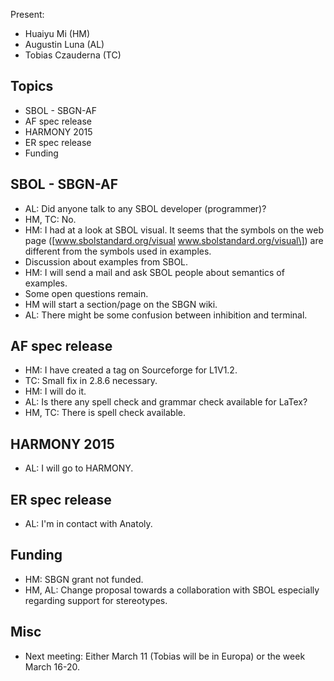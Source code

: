 Present:

-   Huaiyu Mi (HM)
-   Augustin Luna (AL)
-   Tobias Czauderna (TC)

Topics
------

-   SBOL - SBGN-AF
-   AF spec release
-   HARMONY 2015
-   ER spec release
-   Funding

SBOL - SBGN-AF
--------------

-   AL: Did anyone talk to any SBOL developer (programmer)?
-   HM, TC: No.
-   HM: I had at a look at SBOL visual. It seems that the symbols on the web page (\[www.sbolstandard.org/visual www.sbolstandard.org/visual\]) are different from the symbols used in examples.
-   Discussion about examples from SBOL.
-   HM: I will send a mail and ask SBOL people about semantics of examples.
-   Some open questions remain.
-   HM will start a section/page on the SBGN wiki.
-   AL: There might be some confusion between inhibition and terminal.

AF spec release
---------------

-   HM: I have created a tag on Sourceforge for L1V1.2.
-   TC: Small fix in 2.8.6 necessary.
-   HM: I will do it.
-   AL: Is there any spell check and grammar check available for LaTex?
-   HM, TC: There is spell check available.

HARMONY 2015
------------

-   AL: I will go to HARMONY.

ER spec release
---------------

-   AL: I'm in contact with Anatoly.

Funding
-------

-   HM: SBGN grant not funded.
-   HM, AL: Change proposal towards a collaboration with SBOL especially regarding support for stereotypes.

Misc
----

-   Next meeting: Either March 11 (Tobias will be in Europa) or the week March 16-20.
